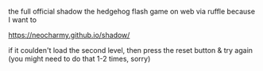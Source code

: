 the full official shadow the hedgehog flash game on web via ruffle because I want to

https://neocharmy.github.io/shadow/

if it coulden't load the second level, then press the reset button & try again (you might need to do that 1-2 times, sorry)
